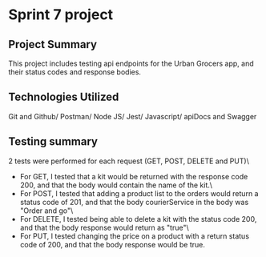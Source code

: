 # Sprint 7 project
## Project Summary
This project includes testing api endpoints for the Urban Grocers app, and their status codes and response bodies.
## Technologies Utilized
Git and Github/
Postman/
Node JS/
Jest/
Javascript/
apiDocs and Swagger
## Testing summary 
2 tests were performed for each request (GET, POST, DELETE and PUT)\
- For GET, I tested that a kit would be returned with the response code 200, and that the body would contain the name of the kit.\
- For POST, I tested that adding a product list to the orders would return a status code of 201, and that the body courierService in the body was "Order and go"\
- For DELETE, I tested being able to delete a kit with the status code 200, and that the body response would return as "true"\
- For PUT, I tested changing the price on a product with a return status code of 200, and that the body response would be true.


